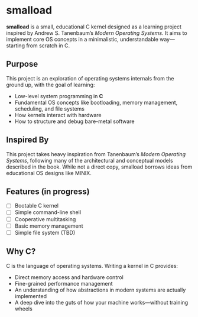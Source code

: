 # smalload

**smalload** is a small, educational C kernel designed as a learning project inspired by Andrew S. Tanenbaum’s _Modern Operating Systems_. It aims to implement core OS concepts in a minimalistic, understandable way—starting from scratch in C.

## Purpose

This project is an exploration of operating systems internals from the ground up, with the goal of learning:

- Low-level system programming in **C**
- Fundamental OS concepts like bootloading, memory management, scheduling, and file systems
- How kernels interact with hardware
- How to structure and debug bare-metal software

## Inspired By

This project takes heavy inspiration from Tanenbaum’s _Modern Operating Systems_, following many of the architectural and conceptual models described in the book. While not a direct copy, smalload borrows ideas from educational OS designs like MINIX.

## Features (in progress)

- [ ] Bootable C kernel
- [ ] Simple command-line shell
- [ ] Cooperative multitasking
- [ ] Basic memory management
- [ ] Simple file system (TBD)

## Why C?

C is the language of operating systems. Writing a kernel in C provides:

- Direct memory access and hardware control
- Fine-grained performance management
- An understanding of how abstractions in modern systems are actually implemented
- A deep dive into the guts of how your machine works—without training wheels


